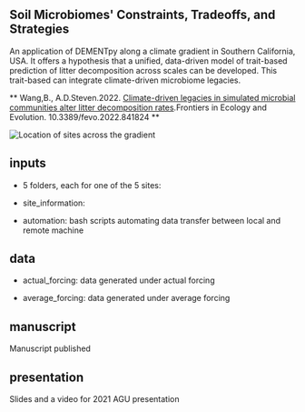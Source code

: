 ## Soil Microbiomes' Constraints, Tradeoffs, and Strategies 

An application of DEMENTpy along a climate gradient in Southern California, USA. It offers a hypothesis that a unified, data-driven model of trait-based prediction of litter decomposition across scales can be developed. This trait-based can integrate climate-driven microbiome legacies.

** Wang,B., A.D.Steven.2022. [Climate-driven legacies in simulated microbial communities alter litter decomposition rates](https://www.frontiersin.org/articles/10.3389/fevo.2022.841824).Frontiers in Ecology and Evolution. 10.3389/fevo.2022.841824 **

![Location of sites across the gradient](https://github.com/bioatmosphere/microbiome-climate-gradient/blob/master/inputs/site_information/figures/site_location.jpg)

## inputs
- 5 folders, each for one of the 5 sites:

- site_information:

- automation: bash scripts automating data transfer between local and remote machine

## data
- actual_forcing: data generated under actual forcing

- average_forcing: data generated under average forcing

## manuscript

Manuscript published 

## presentation

Slides and a video for 2021 AGU presentation